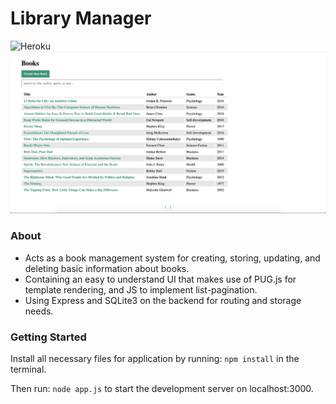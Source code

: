 # Library Manager
![Heroku](https://heroku-badge.herokuapp.com/?app=heroku-badge)
![example](example/libraryManager.png)

### About

* Acts as a book management system for creating, storing, updating, and deleting basic information about books.
* Containing an easy to understand UI that makes use of PUG.js for template rendering, and JS to implement list-pagination.
* Using Express and SQLite3 on the backend for routing and storage needs.


### Getting Started

Install all necessary files for application by running: `npm install` in the terminal.

Then run: `node app.js` to start the development server on localhost:3000.
